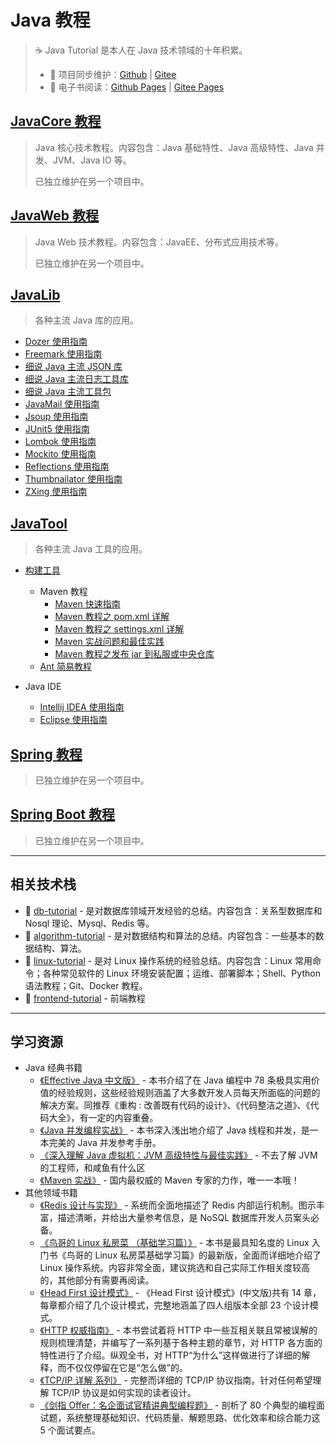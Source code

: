# Java 教程

> :coffee: Java Tutorial 是本人在 Java 技术领域的十年积累。
>
> - :repeat: 项目同步维护：[Github](https://github.com/dunwu/java-tutorial/) | [Gitee](https://gitee.com/turnon/java-tutorial/)
> - :book: 电子书阅读：[Github Pages](https://dunwu.github.io/java-tutorial/) | [Gitee Pages](https://turnon.gitee.io/java-tutorial/)

## [JavaCore 教程](https://dunwu.github.io/javacore/)

> Java 核心技术教程。内容包含：Java 基础特性、Java 高级特性、Java 并发、JVM、Java IO 等。
>
> 已独立维护在另一个项目中。

## [JavaWeb 教程](https://dunwu.github.io/javaweb/)

> Java Web 技术教程。内容包含：JavaEE、分布式应用技术等。
>
> 已独立维护在另一个项目中。

## [JavaLib](docs/javalib/README.md)

> 各种主流 Java 库的应用。

- [Dozer 使用指南](docs/javalib/dozer.md)
- [Freemark 使用指南](docs/javalib/freemark.md)
- [细说 Java 主流 JSON 库](docs/javalib/java-json.md)
- [细说 Java 主流日志工具库](docs/javalib/java-log.md)
- [细说 Java 主流工具包](docs/javalib/java-util.md)
- [JavaMail 使用指南](docs/javalib/javamail.md)
- [Jsoup 使用指南](docs/javalib/jsoup.md)
- [JUnit5 使用指南](docs/javalib/junit.md)
- [Lombok 使用指南](docs/javalib/lombok.md)
- [Mockito 使用指南](docs/javalib/mockito.md)
- [Reflections 使用指南](docs/javalib/reflections.md)
- [Thumbnailator 使用指南](docs/javalib/thumbnailator.md)
- [ZXing 使用指南](docs/javalib/zxing.md)

## [JavaTool](docs/javatool/README.md)

> 各种主流 Java 工具的应用。

- [构建工具](docs/javatool/build/README.md)
  - Maven 教程
    - [Maven 快速指南](docs/javatool/build/maven/maven-quickstart.md)
    - [Maven 教程之 pom.xml 详解](docs/javatool/build/maven/maven-pom.md)
    - [Maven 教程之 settings.xml 详解](docs/javatool/build/maven/maven-settings.md)
    - [Maven 实战问题和最佳实践](docs/javatool/build/maven/maven-action.md)
    - [Maven 教程之发布 jar 到私服或中央仓库](docs/javatool/build/maven/maven-deploy.md)
  - [Ant 简易教程](docs/javatool/build/ant.md)
- Java IDE

  - [Intellij IDEA 使用指南](docs/javatool/ide/intellij.md)
  - [Eclipse 使用指南](docs/javatool/ide/eclipse.md)

## [Spring 教程](https://dunwu.gitbooks.io/spring-tutorial/)

> 已独立维护在另一个项目中。

## [Spring Boot 教程](https://dunwu.github.io/spring-boot-tutorial/)

> 已独立维护在另一个项目中。

---

## 相关技术栈

- :1234: [db-tutorial](https://dunwu.github.io/db-tutorial/) - 是对数据库领域开发经验的总结。内容包含：关系型数据库和 Nosql 理论、Mysql、Redis 等。
- :dart: [algorithm-tutorial](https://dunwu.github.io/algorithm-tutorial/) - 是对数据结构和算法的总结。内容包含：一些基本的数据结构、算法。
- :penguin: [linux-tutorial](https://github.com/dunwu/linux-tutorial) - 是对 Linux 操作系统的经验总结。内容包含：Linux 常用命令；各种常见软件的 Linux 环境安装配置；运维、部署脚本；Shell、Python 语法教程；Git、Docker 教程。
- :art: [frontend-tutorial](https://github.com/dunwu/frontend-tutorial) - 前端教程

---

## 学习资源

- Java 经典书籍
  - [《Effective Java 中文版》](https://union-click.jd.com/jdc?d=S003h8) - 本书介绍了在 Java 编程中 78 条极具实用价值的经验规则，这些经验规则涵盖了大多数开发人员每天所面临的问题的解决方案。同推荐《重构 : 改善既有代码的设计》、《代码整洁之道》、《代码大全》，有一定的内容重叠。
  - [《Java 并发编程实战》](https://union-click.jd.com/jdc?d=x2yrwq) - 本书深入浅出地介绍了 Java 线程和并发，是一本完美的 Java 并发参考手册。
  - [《深入理解 Java 虚拟机：JVM 高级特性与最佳实践》](https://union-click.jd.com/jdc?d=Wa6dWb) - 不去了解 JVM 的工程师，和咸鱼有什么区
  - [《Maven 实战》](https://union-click.jd.com/jdc?d=hNj9Lu) - 国内最权威的 Maven 专家的力作，唯一一本哦！
- 其他领域书籍
  - [《Redis 设计与实现》](https://union-click.jd.com/jdc?d=6L6sMX) - 系统而全面地描述了 Redis 内部运行机制。图示丰富，描述清晰，并给出大量参考信息，是 NoSQL 数据库开发人员案头必备。
  - [《鸟哥的 Linux 私房菜 （基础学习篇）》](https://union-click.jd.com/jdc?d=yB7dwu) - 本书是最具知名度的 Linux 入门书《鸟哥的 Linux 私房菜基础学习篇》的最新版，全面而详细地介绍了 Linux 操作系统。内容非常全面，建议挑选和自己实际工作相关度较高的，其他部分有需要再阅读。
  - [《Head First 设计模式》](https://union-click.jd.com/jdc?d=HYyuyM) - 《Head First 设计模式》(中文版)共有 14 章，每章都介绍了几个设计模式，完整地涵盖了四人组版本全部 23 个设计模式。
  - [《HTTP 权威指南》](https://union-click.jd.com/jdc?d=TgCRBb) - 本书尝试着将 HTTP 中一些互相关联且常被误解的规则梳理清楚，并编写了一系列基于各种主题的章节，对 HTTP 各方面的特性进行了介绍。纵观全书，对 HTTP“为什么”这样做进行了详细的解释，而不仅仅停留在它是“怎么做”的。
  - [《TCP/IP 详解 系列》](https://union-click.jd.com/jdc?d=5uHlXS) - 完整而详细的 TCP/IP 协议指南。针对任何希望理解 TCP/IP 协议是如何实现的读者设计。
  - [《剑指 Offer：名企面试官精讲典型编程题》](https://union-click.jd.com/jdc?d=wnrKQh) - 剖析了 80 个典型的编程面试题，系统整理基础知识、代码质量、解题思路、优化效率和综合能力这 5 个面试要点。
